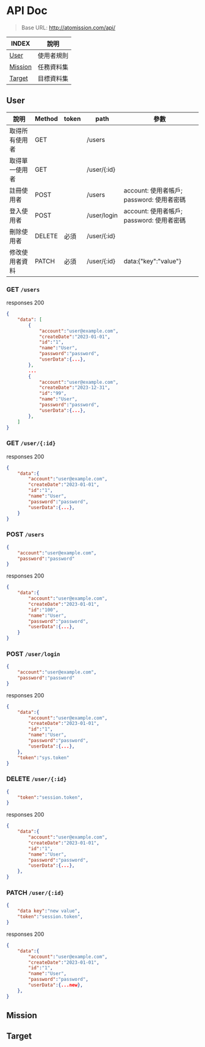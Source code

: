 # API Doc


> Base URL: http://atomission.com/api/

| INDEX | 說明 |
|-----|-----|
| [User](#user) | 使用者規則 |
| [Mission](#mission) | 任務資料集 |
| [Target](#target) | 目標資料集 |


## User 
| 說明 | Method | token | path | 參數 | 
| ---- | ------ | ----- | ---- | ---- |
| 取得所有使用者 | GET |   | /users  |   |
| 取得單一使用者 | GET |   | /user/{:id}  |   |
| 註冊使用者 | POST | | /users | account: 使用者帳戶; password: 使用者密碼 | 
| 登入使用者 | POST | | /user/login | account: 使用者帳戶; password: 使用者密碼 |
| 刪除使用者 | DELETE | 必須 | /user/{:id}  |   |
| 修改使用者資料 | PATCH | 必須 | /user/{:id} | data:{"key":"value"} |

### GET `/users`
responses 200
```json
{
    "data": [
        {
            "account":"user@example.com",
            "createDate":"2023-01-01",
            "id":"1",
            "name":"User",
            "password":"password",
            "userData":{...},
        },
        ...
        {
            "account":"user@example.com",
            "createDate":"2023-12-31",
            "id":"99",
            "name":"User",
            "password":"password",
            "userData":{...},
        },
    ]
}
```

### GET `/user/{:id}`
responses 200
```json
{
    "data":{
        "account":"user@example.com",
        "createDate":"2023-01-01",
        "id":"1",
        "name":"User",
        "password":"password",
        "userData":{...},
    }
}
```

### POST `/users`
```json
{
    "account":"user@example.com",
    "password":"password"
}
```
responses 200
```json
{
    "data":{
        "account":"user@example.com",
        "createDate":"2023-01-01",
        "id":"100",
        "name":"User",
        "password":"password",
        "userData":{...},
    }
}
```

### POST `/user/login`
```json
{
    "account":"user@example.com",
    "password":"password"
}
```
responses 200
```json
{
    "data":{
        "account":"user@example.com",
        "createDate":"2023-01-01",
        "id":"1",
        "name":"User",
        "password":"password",
        "userData":{...},
    },
    "token":"sys.token"
}
```

### DELETE `/user/{:id}`
```json
{
    "token":"session.token",
}
```
responses 200
```json
{
    "data":{
        "account":"user@example.com",
        "createDate":"2023-01-01",
        "id":"1",
        "name":"User",
        "password":"password",
        "userData":{...},
    },
}
```

### PATCH `/user/{:id}`
```json
{
    "data key":"new value",
    "token":"session.token",
}
```
responses 200
```json
{
    "data":{
        "account":"user@example.com",
        "createDate":"2023-01-01",
        "id":"1",
        "name":"User",
        "password":"password",
        "userData":{...new},
    },
}
```



## Mission

## Target
